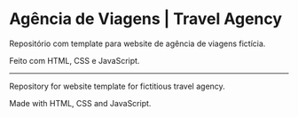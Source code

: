 # Agência de Viagens | Travel Agency

Repositório com template para website de agência de viagens fictícia.

Feito com HTML, CSS e JavaScript.

-----

Repository for website template for fictitious travel agency.

Made with HTML, CSS and JavaScript.